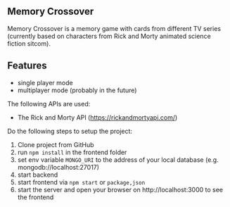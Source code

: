 ## Memory Crossover

Memory Crossover is a memory game with cards from different TV series
(currently based on characters from Rick and Morty animated science fiction sitcom).


## Features
- single player mode
- multiplayer mode (probably in the future)

The following APIs are used:
- The Rick and Morty API (https://rickandmortyapi.com/)

Do the following steps to setup the project:

1. Clone project from GitHub
2. run `npm install` in the frontend folder
3. set env variable `MONGO_URI` to the address of your local database (e.g. mongodb://localhost:27017)
4. start backend
5. start frontend via `npm start` or `package,json`
6. start the server and open your browser on http://localhost:3000 to see the frontend